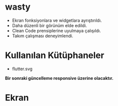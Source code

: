 # wasty
- Ekran fonksiyonlara ve widgetlara ayrıştırıldı.
- Daha düzenli bir görünüm elde edildi.
- Clean Code prensiplerine uyulmaya çalışıldı.
- Takım çalışması deneyimlendi.
# Kullanılan Kütüphaneler
- flutter.svg
 
**Bir sonraki güncelleme responsive üzerine olacaktır.**
# Ekran
